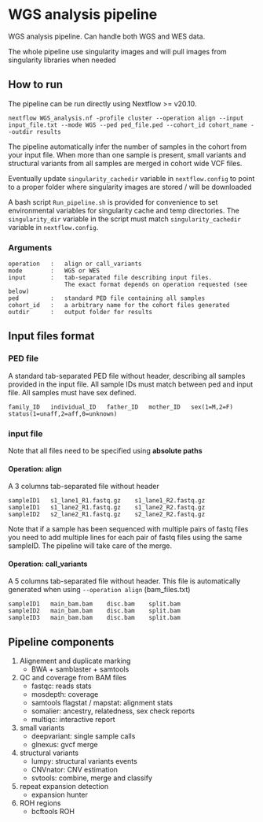 # WGS analysis pipeline
WGS analysis pipeline. Can handle both WGS and WES data.

The whole pipeline use singularity images and will pull images from singularity libraries when needed

## How to run
The pipeline can be run directly using Nextflow >= v20.10.

```
nextflow WGS_analysis.nf -profile cluster --operation align --input input_file.txt --mode WGS --ped ped_file.ped --cohort_id cohort_name --outdir results
```

The pipeline automatically infer the number of samples in the cohort from your input file. When more than one sample is present, small variants and structural variants from all samples are merged in cohort wide VCF files. 

Eventually update `singularity_cachedir` variable in `nextflow.config` to point to a proper folder where singularity images are stored / will be downloaded

A bash script `Run_pipeline.sh` is provided for convenience to set environmental variables for singularity cache and temp directories. The `singularity_dir` variable in the script must match `singularity_cachedir` variable in `nextflow.config`.

### Arguments

```
operation   :   align or call_variants
mode        :   WGS or WES
input       :   tab-separated file describing input files. 
                The exact format depends on operation requested (see below)
ped         :   standard PED file containing all samples
cohort_id   :   a arbitrary name for the cohort files generated
outdir      :   output folder for results
```

## Input files format
### PED file
A standard tab-separated PED file without header, describing all samples provided in the input file. All sample IDs must match between ped and input file. All samples must have sex defined.

```
family_ID   individual_ID   father_ID   mother_ID   sex(1=M,2=F)    status(1=unaff,2=aff,0=unknown)
```

### input file

Note that all files need to be specified using **absolute paths**

#### Operation: align
A 3 columns tab-separated file without header

```
sampleID1   s1_lane1_R1.fastq.gz    s1_lane1_R2.fastq.gz
sampleID1   s1_lane2_R1.fastq.gz    s1_lane2_R2.fastq.gz
sampleID2   s2_lane2_R1.fastq.gz    s2_lane2_R2.fastq.gz
```

Note that if a sample has been sequenced with multiple pairs of fastq files you need to add multiple lines for each pair of fastq files using the same sampleID. The pipeline will take care of the merge.

#### Operation: call_variants
A 5 columns tab-separated file without header.
This file is automatically generated when using `--operation align` (bam_files.txt) 

```
sampleID1   main_bam.bam    disc.bam    split.bam
sampleID2   main_bam.bam    disc.bam    split.bam
sampleID3   main_bam.bam    disc.bam    split.bam
```

## Pipeline components
1. Alignement and duplicate marking
    - BWA + samblaster + samtools
2. QC and coverage from BAM files
    - fastqc: reads stats
    - mosdepth: coverage
    - samtools flagstat / mapstat: alignment stats
    - somalier: ancestry, relatedness, sex check reports 
    - multiqc: interactive report
3. small variants
    - deepvariant: single sample calls
    - glnexus: gvcf merge 
4. structural variants
    - lumpy: structural variants events
    - CNVnator: CNV estimation
    - svtools: combine, merge and classify
5. repeat expansion detection
    - expansion hunter
6. ROH regions
    - bcftools ROH